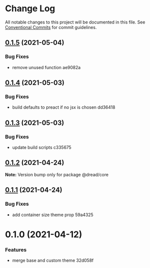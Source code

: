 # Change Log

All notable changes to this project will be documented in this file.
See [Conventional Commits](https://conventionalcommits.org) for commit guidelines.

## [0.1.5](/compare/@dread/core@0.1.4...@dread/core@0.1.5) (2021-05-04)


### Bug Fixes

* remove unused function ae9082a





## [0.1.4](/compare/@dread/core@0.1.3...@dread/core@0.1.4) (2021-05-03)


### Bug Fixes

* build defaults to preact if no jsx is chosen dd36418





## [0.1.3](/compare/@dread/core@0.1.2...@dread/core@0.1.3) (2021-05-03)


### Bug Fixes

* update build scripts c335675





## [0.1.2](/compare/@dread/core@0.1.1...@dread/core@0.1.2) (2021-04-24)

**Note:** Version bump only for package @dread/core





## [0.1.1](/compare/@dread/core@0.1.0...@dread/core@0.1.1) (2021-04-24)


### Bug Fixes

* add container size theme prop 59a4325





# 0.1.0 (2021-04-12)


### Features

* merge base and custom theme 32d058f
